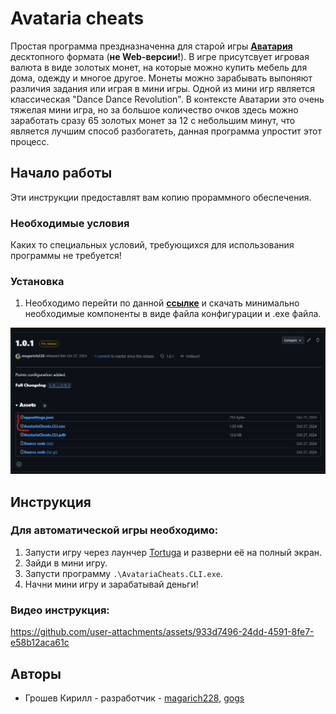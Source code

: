 # Avataria cheats

Простая программа прездназначенна для старой игры **[Аватария](https://tortuga.games/games/avatariya/)** десктопного формата (**не Web-версии!**). В игре присутсвует игровая валюта в виде золотых монет, на которые можно купить мебель для дома, одежду и многое другое. Монеты можно зарабывать выпоняют различия задания или играя в мини игры. Одной из мини игр является классическая "Dance Dance Revolution". В контексте Аватарии это очень тяжелая мини игра, но за большое количество очков здесь можно заработать сразу 65 золотых монет за 12 с небольшим минут, что является лучшим способ разбогатеть, данная программа упростит этот процесс.

## Начало работы

Эти инструкции предоставлят вам копию прораммного обеспечения.

### Необходимые условия

Каких то специальных условий, требующихся для использования программы не требуется!

### Установка

1. Необходимо перейти по данной **[ссылке](https://github.com/magarich228/AvatariaCheats/releases/tag/1.0.1)** и скачать минимально необходимые компоненты в виде файла конфигурации и .exe файла.

![image-20250223131601333](./demo/release.png)

## Инструкция

### Для автоматической игры необходимо:

1. Запусти игру через лаунчер [Tortuga](https://tortuga.games/tgc/) и разверни её на полный экран.
2. Зайди в мини игру.
3. Запусти программу `.\AvatariaCheats.CLI.exe`.
4. Начни мини игру и зарабатывай деньги!

### Видео инструкция:

https://github.com/user-attachments/assets/933d7496-24dd-4591-8fe7-e58b12aca61c



## Авторы

- Грошев Кирилл - разработчик - [magarich228](https://github.com/magarich228), [gogs](https://gogs.ngknn.ru/magarich228)
